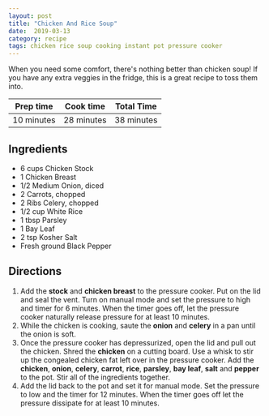 ```yaml
---
layout: post
title: "Chicken And Rice Soup"
date:  2019-03-13
category: recipe
tags: chicken rice soup cooking instant pot pressure cooker
---
```


When you need some comfort, there's nothing better than chicken soup!  If you have any extra veggies in the fridge, this is a great recipe to toss them into.

| Prep time  | Cook time  | Total Time |
|------------|------------|------------|
| 10 minutes | 28 minutes | 38 minutes |

Ingredients
-----------

- 6 cups Chicken Stock
- 1 Chicken Breast
- 1/2 Medium Onion, diced
- 2 Carrots, chopped
- 2 Ribs Celery, chopped
- 1/2 cup White Rice
- 1 tbsp Parsley
- 1 Bay Leaf
- 2 tsp Kosher Salt
- Fresh ground Black Pepper

Directions
----------

1. Add the **stock** and **chicken breast** to the pressure cooker.  Put on the lid and seal the vent.  Turn on manual mode and set the pressure to high and timer for 6 minutes.  When the timer goes off, let the pressure cooker naturally release pressure for at least 10 minutes.
2. While the chicken is cooking, saute the **onion** and **celery** in a pan until the onion is soft.
3. Once the pressure cooker has depressurized, open the lid and pull out the chicken.  Shred the **chicken** on a cutting board.  Use a whisk to stir up the congealed chicken fat left over in the pressure cooker.  Add the **chicken**, **onion**, **celery**, **carrot**, **rice**, **parsley**, **bay leaf**, **salt** and **pepper** to the pot.  Stir all of the ingredients together.
4. Add the lid back to the pot and set it for manual mode.  Set the pressure to low and the timer for 12 minutes.  When the timer goes off let the pressure dissipate for at least 10 minutes.
